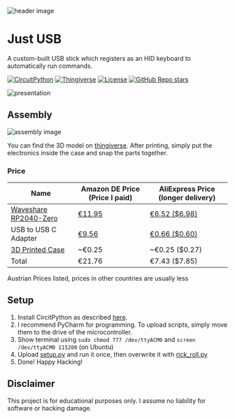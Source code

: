 ![header image](./images/top.jpg)
# Just USB
A custom-built USB stick which registers as an HID keyboard to automatically run commands.

[![CircuitPython](https://img.shields.io/static/v1?label=Programming%20Language&message=CircuitPython&color=%23652d90&style=flat-square)](https://circuitpython.org/)
[![Thingiverse](https://img.shields.io/static/v1?label=3D%20Model&message=Thingiverse&color=%230359b5&style=flat-square)](https://www.thingiverse.com/thing:5332207)
[![License](https://img.shields.io/github/license/Alwinator/JustUSB?color=%23009900&style=flat-square)](https://github.com/Alwinator/JustUSB/blob/main/LICENSE)
[![GitHub Repo stars](https://img.shields.io/github/stars/Alwinator/JustUSB?style=flat-square)](https://github.com/Alwinator/JustUSB)



![presentation](./images/presentation.gif)

## Assembly
![assembly image](./images/assembly.jpg)

You can find the 3D model on [thingiverse](https://www.thingiverse.com/thing:5332207). After printing, simply put the electronics inside the case and snap the parts together.

### Price

| Name                                                                | Amazon DE Price (Price I paid)                        | AliExpress Price (longer delivery)                                     |
|---------------------------------------------------------------------|-------------------------------------------------------|------------------------------------------------------------------------|
| [Waveshare RP2040-Zero](https://www.waveshare.com/wiki/RP2040-Zero) | [€11.95](https://www.amazon.de/gp/product/B09M42BS6H) | [€6.52 ($6.98)](https://www.aliexpress.com/item/1005003813286792.html) |
| USB to USB C Adapter                                                | [€9.56](https://www.amazon.de/gp/product/B09L4GXQZX)  | [€0.66 ($0.60)](https://www.aliexpress.com/item/1005002069300990.html) |
| [3D Printed Case](https://www.thingiverse.com/thing:5332207)        | ~€0.25                                                | ~€0.25 ($0.27)                                                         |
| Total                                                               | €21.76                                                | €7.43  ($7.85)                                                         |

Austrian Prices listed, prices in other countries are usually less

## Setup
1. Install CircitPython as described [here](https://learn.adafruit.com/getting-started-with-raspberry-pi-pico-circuitpython/circuitpython).
2. I recommend PyCharm for programming. To upload scripts, simply move them to the drive of the microcontroller.
3. Show terminal using `sudo chmod 777 /dev/ttyACM0` and `screen /dev/ttyACM0 115200` (on Ubuntu)
4. Upload [setup.py](scripts/setup.py) and run it once, then overwrite it with [rick_roll.py](scripts/rick_roll.py)
5. Done! Happy Hacking!

## Disclaimer
This project is for educational purposes only. I assume no liability for software or hacking damage.
